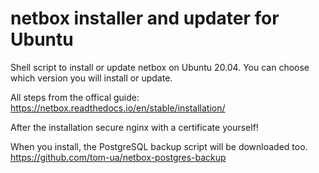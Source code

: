 # netbox installer and updater for Ubuntu
Shell script to install or update netbox on Ubuntu 20.04.
You can choose which version you will install or update.

All steps from the offical guide: https://netbox.readthedocs.io/en/stable/installation/

After the installation secure nginx with a certificate yourself!

When you install, the PostgreSQL backup script will be downloaded too. https://github.com/tom-ua/netbox-postgres-backup